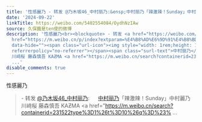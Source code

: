 ```yaml
---
title: '性感麗乃 - 转发 @乃木坂46_中村丽乃:&ensp;中村丽乃「辣激辣！Sunday」中村麗乃 川﨑桜 藤森慎吾 KAƵMA #中村丽乃# [图片][图片][图片][图片][图片][图片][图...'
date: '2024-09-22'
linkTitle: https://weibo.com/5402554084/OydhNzIAw
source: 久保醬是ten使的微博
description: '性感麗乃<br><blockquote> - 转发 <a href="https://weibo.com/5032379544" target="_blank">@乃木坂46_中村丽乃</a>: <a
  href="https://m.weibo.cn/p/index?extparam=%E4%B8%AD%E6%9D%91%E4%B8%BD%E4%B9%83&amp;containerid=10080867d9fe445905abe6ddd34a28e48e7f37"
  data-hide=""><span class="url-icon"><img style="width: 1rem;height: 1rem" src="https://n.sinaimg.cn/photo/5213b46e/20180926/timeline_card_small_super_default.png"
  referrerpolicy="no-referrer"></span><span class="surl-text">中村丽乃</span></a>「辣激辣！Sunday」中村麗乃
  川﨑桜 藤森慎吾 KAƵMA <a href="https://m.weibo.cn/search?containerid=231522type%3D1%26t%3D10%26q%3D%23%
  ...'
disable_comments: true
---
```

性感麗乃<br><blockquote> - 转发 <a href="https://weibo.com/5032379544" target="_blank">@乃木坂46_中村丽乃</a>: <a href="https://m.weibo.cn/p/index?extparam=%E4%B8%AD%E6%9D%91%E4%B8%BD%E4%B9%83&amp;containerid=10080867d9fe445905abe6ddd34a28e48e7f37" data-hide=""><span class="url-icon"><img style="width: 1rem;height: 1rem" src="https://n.sinaimg.cn/photo/5213b46e/20180926/timeline_card_small_super_default.png" referrerpolicy="no-referrer"></span><span class="surl-text">中村丽乃</span></a>「辣激辣！Sunday」中村麗乃 川﨑桜 藤森慎吾 KAƵMA <a href="https://m.weibo.cn/search?containerid=231522type%3D1%26t%3D10%26q%3D%23% ...